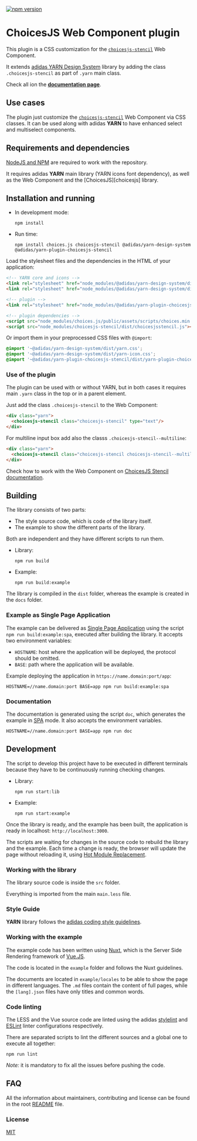 [![npm version](https://badge.fury.io/js/%40adidas%2Fyarn-plugin-choicesjs-stencil.svg)](https://www.npmjs.com/package/@adidas/yarn-plugin-choicesjs-stencil)

# ChoicesJS Web Component plugin

This plugin is a CSS customization for the [`choicesjs-stencil`][choicesjs-stencil] Web Component.

It extends [adidas YARN Design System][yarn] library by adding the class `.choicesjs-stencil` as part of `.yarn` main class.

Check all ion the [**documentation page**][yarn-plugins-documentation].

## Use cases

The plugin just customize the [`choicesjs-stencil`][choicesjs-stencil] Web Component via CSS classes. It can be used along with adidas **YARN** to have enhanced select and multiselect components.

## Requirements and dependencies

[NodeJS and NPM][node] are required to work with the repository.

It requires adidas **YARN** main library (YARN icons font dependency), as well as the Web Component and the [ChoicesJS][choicesjs] library.

## Installation and running

- In development mode:
  ```
  npm install
  ```
- Run time:
  ```
  npm install choices.js choicesjs-stencil @adidas/yarn-design-system @adidas/yarn-plugin-choicesjs-stencil
  ```

Load the stylesheet files and the dependencies in the HTML of your application:

```html
<!-- YARN core and icons -->
<link rel="stylesheet" href="node_modules/@adidas/yarn-design-system/dist/yarn.css"/>
<link rel="stylesheet" href="node_modules/@adidas/yarn-design-system/dist/yarn-icon.css"/>

<!-- plugin -->
<link rel="stylesheet" href="node_modules/@adidas/yarn-plugin-choicesjs-stencil/dist/yarn-plugin-choicesjs-stencil.css"/>

<!-- plugin dependencies -->
<script src="node_modules/choices.js/public/assets/scripts/choices.min.js"></script>
<script src="node_modules/choicesjs-stencil/dist/choicesjsstencil.js"></script>
```

Or import them in your preprocessed CSS files with `@import`:

```css
@import '~@adidas/yarn-design-system/dist/yarn.css';
@import '~@adidas/yarn-design-system/dist/yarn-icon.css';
@import '~@adidas/yarn-plugin-choicesjs-stencil/dist/yarn-plugin-choicesjs-stencil.css';
```

### Use of the plugin

The plugin can be used with or without YARN, but in both cases it requires main `.yarn` class in the top or in a parent element.

Just add the class `.choicesjs-stencil` to the Web Component:

```html
<div class="yarn">
  <choicesjs-stencil class="choicesjs-stencil" type="text"/>
</div>
```

For multiline input box add also the classs `.choicesjs-stencil--multiline`:

```html
<div class="yarn">
  <choicesjs-stencil class="choicesjs-stencil choicesjs-stencil--multiline" type="text"/>
</div>
```

Check how to work with the Web Component on [ChoicesJS Stencil documentation][choicesjs-stencil].

## Building

The library consists of two parts:

- The style source code, which is code of the library itself.
- The example to show the different parts of the library.

Both are independent and they have different scripts to run them.

- Library:
  ```
  npm run build
  ```
- Example:
  ```
  npm run build:example
  ```

The library is compiled in the `dist` folder, whereas the example is created in the `docs` folder.

### Example as Single Page Application

The example can be delivered as [Single Page Application][single-page-application] using the script `npm run build:example:spa`, executed after building the library. It accepts two environment variables:

- `HOSTNAME`: host where the application will be deployed, the protocol should be omitted.
- `BASE`: path where the application will be available.

Example deploying the application in `https://name.domain:port/app`:

```
HOSTNAME=//name.domain:port BASE=app npm run build:example:spa
```

### Documentation

The documentation is generated using the script `doc`, which generates the example in [SPA][single-page-application] mode. It also accepts the environment variables.

```
HOSTNAME=//name.domain:port BASE=app npm run doc
```

## Development

The script to develop this project have to be executed in different terminals because they have to be continuously running checking changes.

- Library:
  ```
  npm run start:lib
  ```
- Example:
  ```
  npm run start:example
  ```

Once the library is ready, and the example has been built, the application is ready in localhost: `http://localhost:3000`.

The scripts are waiting for changes in the source code to rebuild the library and the example. Each time a change is ready, the browser will update the page without reloading it, using [Hot Module Replacement][webpack-hot-module-replacement].

### Working with the library

The library source code is inside the `src` folder.

Everything is imported from the main `main.less` file.

### Style Guide

**YARN** library follows the [adidas coding style guidelines][adidas-style-guide].

### Working with the example

The example code has been written using [Nuxt][nuxt], which is the Server Side Rendering framework of [Vue.JS][vuejs].

The code is located in the `example` folder and follows the Nuxt guidelines.

The documents are located in `example/locales` to be able to show the page in different languages. The `.md` files contain the content of full pages, while the `[lang].json` files have only titles and common words.

### Code linting

The LESS and the Vue source code are linted using the adidas [stylelint][stylelint] and [ESLint][eslint] linter configurations respectively.

There are separated scripts to lint the different sources and a global one to execute all together:

```
npm run lint
```

_Note:_ it is mandatory to fix all the issues before pushing the code.

## FAQ

All the information about maintainers, contributing and license can be found in the root [README](../../README.md#faq) file.

### License

[MIT](../../LICENSE)

[adidas-yarn-plugins-documentation]: http://adidas.github.io/adidas-yarn-design-system-plugins/
[adidas-style-guide]: https://github.com/adidas/adidas-contribution-guidelines/wiki/Coding-style-guidelines
[choicesjs-stencil]: https://github.com/adidas/choicesjs-stencil
[eslint]: https://eslint.org/
[node]: https://nodejs.org/
[nuxt]: https://nuxtjs.org/s.google.com/specimen/Roboto+Mono
[single-page-application]: https://en.wikipedia.org/wiki/Single-page_application
[stylelint]: https://stylelint.io/
[vuejs]: https://vuejs.org/
[webpack]: https://webpack.js.org/
[webpack-hot-module-replacement]: https://webpack.js.org/concepts/hot-module-replacement/
[yarn]: https://github.com/adidas/adidas-yarn-design-system
[yarn-plugins-documentation]: https://adidas.github.io/adidas-yarn-design-system-plugins/

